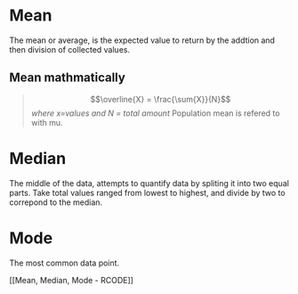 # Mean 
The mean or average, is the expected value to return by the addtion and then division of collected values.

## Mean mathmatically
>$$\overline{X} = \frac{\sum{X}}{N}$$
>*where x=values and N = total amount*
>Population mean is refered to with mu.


# Median 
The middle of the data, attempts to quantify data by spliting it into two equal parts. 
Take total values ranged from lowest to highest, and divide by two to correpond to the median.

# Mode 
The most common data point.

[[Mean, Median, Mode - RCODE]]